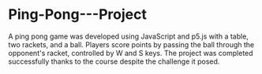 # Ping-Pong---Project
A ping pong game was developed using JavaScript and p5.js with a table, two rackets, and a ball. Players score points by passing the ball through the opponent's racket, controlled by W and S keys. The project was completed successfully thanks to the course despite the challenge it posed.
